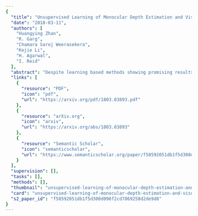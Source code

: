 ```yaml
---
{
  "title": "Unsupervised Learning of Monocular Depth Estimation and Visual Odometry with Deep Feature Reconstruction",
  "date": "2018-03-11",
  "authors": [
    "Huangying Zhan",
    "R. Garg",
    "Chamara Saroj Weerasekera",
    "Kejie Li",
    "H. Agarwal",
    "I. Reid"
  ],
  "abstract": "Despite learning based methods showing promising results in single view depth estimation and visual odometry, most existing approaches treat the tasks in a supervised manner. Recent approaches to single view depth estimation explore the possibility of learning without full supervision via minimizing photometric error. In this paper, we explore the use of stereo sequences for learning depth and visual odometry. The use of stereo sequences enables the use of both spatial (between left-right pairs) and temporal (forward backward) photometric warp error, and constrains the scene depth and camera motion to be in a common, real-world scale. At test time our framework is able to estimate single view depth and two-view odometry from a monocular sequence. We also show how we can improve on a standard photometric warp loss by considering a warp of deep features. We show through extensive experiments that: (i) jointly training for single view depth and visual odometry improves depth prediction because of the additional constraint imposed on depths and achieves competitive results for visual odometry; (ii) deep feature-based warping loss improves upon simple photometric warp loss for both single view depth estimation and visual odometry. Our method outperforms existing learning based methods on the KITTI driving dataset in both tasks. The source code is available at https://github.com/Huangying-Zhan/Depth-VO-Feat.",
  "links": [
    {
      "resource": "PDF",
      "icon": "pdf",
      "url": "https://arxiv.org/pdf/1803.03893.pdf"
    },
    {
      "resource": "arXiv.org",
      "icon": "arxiv",
      "url": "https://arxiv.org/abs/1803.03893"
    },
    {
      "resource": "Semantic Scholar",
      "icon": "semanticscholar",
      "url": "https://www.semanticscholar.org/paper/f58592051db1f5d300d096f2cd7869258d2de9d8"
    }
  ],
  "supervision": [],
  "tasks": [],
  "methods": [],
  "thumbnail": "unsupervised-learning-of-monocular-depth-estimation-and-visual-odometry-with-deep-feature-reconstruction-thumb.jpg",
  "card": "unsupervised-learning-of-monocular-depth-estimation-and-visual-odometry-with-deep-feature-reconstruction-card.jpg",
  "s2_paper_id": "f58592051db1f5d300d096f2cd7869258d2de9d8"
}
---
```


